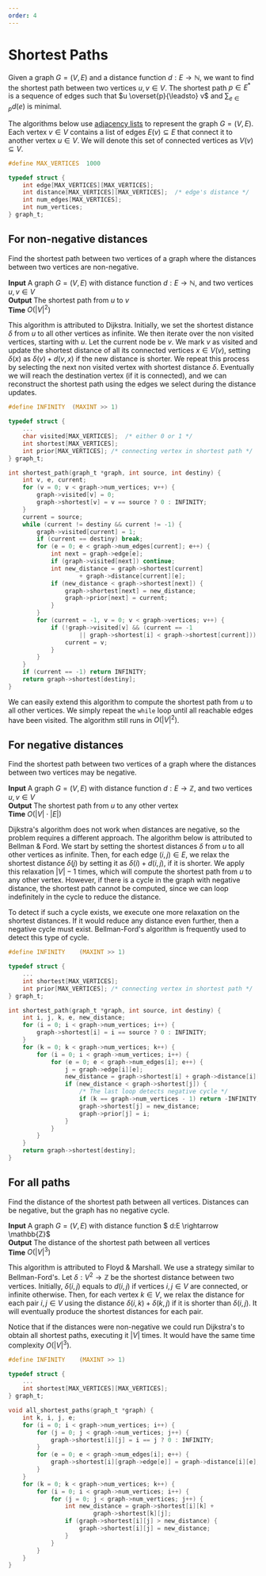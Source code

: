 ```yaml
---
order: 4
---
```


# Shortest Paths

Given a graph $G=(V, E)$ and a distance function $d:E \rightarrow \mathbb{N}$,
we want to find the shortest path between two vertices $u, v \in V$.  The
shortest path $p \in E^*$ is a sequence of edges such that $u
\overset{p}{\leadsto} v$ and $\sum_{e \in p}{d(e)}$ is minimal.


The algorithms below use [adjacency lists](./representation.md#adjacency-list)
to represent the graph $G=(V, E)$. Each vertex $v \in V$ contains a list of
edges $E(v) \subseteq E$ that connect it to another vertex $u \in V$. We will
denote this set of connected vertices as $V(v) \subseteq V$.

```c
#define MAX_VERTICES  1000

typedef struct {
    int edge[MAX_VERTICES][MAX_VERTICES];
    int distance[MAX_VERTICES][MAX_VERTICES];  /* edge's distance */
    int num_edges[MAX_VERTICES];
    int num_vertices;
} graph_t;

```

## For non-negative distances

Find the shortest path between two vertices of a graph where the distances
between two vertices are non-negative.

**Input** A graph $G=(V,E)$ with distance function $d:E \rightarrow \mathbb{N}$,
and two vertices $u, v \in V$ \
**Output** The shortest path from $u$ to $v$ \
**Time** $O(|V|^2)$

This algorithm is attributed to Dijkstra. Initially, we set the shortest
distance $\delta$ from $u$ to all other vertices as infinite. We then iterate
over the non visited vertices, starting with $u$. Let the current node be $v$.
We mark $v$ as visited and update the shortest distance of all its connected
vertices $x \in V(v)$, setting $\delta(x)$ as $\delta(v) + d(v, x)$ if the new
distance is shorter.  We repeat this process by selecting the next non visited
vertex with shortest distance $\delta$.  Eventually we will reach the
destination vertex (if it is connected), and we can reconstruct the shortest
path using the edges we select during the distance updates.

```c
#define INFINITY  (MAXINT >> 1)

typedef struct {
    ...
    char visited[MAX_VERTICES];  /* either 0 or 1 */
    int shortest[MAX_VERTICES];
    int prior[MAX_VERTICES]; /* connecting vertex in shortest path */
} graph_t;

int shortest_path(graph_t *graph, int source, int destiny) {
    int v, e, current;
    for (v = 0; v < graph->num_vertices; v++) {
        graph->visited[v] = 0;
        graph->shortest[v] = v == source ? 0 : INFINITY;
    }
    current = source;
    while (current != destiny && current != -1) {
        graph->visited[current] = 1;
        if (current == destiny) break;
        for (e = 0; e < graph->num_edges[current]; e++) {
            int next = graph->edge[e];
            if (graph->visited[next]) continue;
            int new_distance = graph->shortest[current]
                    + graph->distance[current][e];
            if (new_distance < graph->shortest[next]) {
                graph->shortest[next] = new_distance;
                graph->prior[next] = current;
            }
        }
        for (current = -1, v = 0; v < graph->vertices; v++) {
            if (!graph->visited[v] && (current == -1
                    || graph->shortest[i] < graph->shortest[current])) {
                current = v;
            }
        }
    }
    if (current == -1) return INFINITY;
    return graph->shortest[destiny];
}
```

We can easily extend this algorithm to compute the shortest path from $u$ to all
other vertices. We simply repeat the `while` loop until all reachable edges have
been visited. The algorithm still runs in $O(|V|^2)$.


## For negative distances

Find the shortest path between two vertices of a graph where the distances
between two vertices may be negative.

**Input** A graph $G=(V,E)$ with distance function $d: E \rightarrow \mathbb{Z}$,
 and two vertices $u, v \in V$ \
**Output** The shortest path from $u$ to any other vertex \
**Time** $O(|V| \cdot |E|)$

Dijkstra's algorithm does not work when distances are negative, so the problem
requires a different approach. The algorithm below is attributed to Bellman &
Ford. We start by setting the shortest distances $\delta$ from $u$ to all other
vertices as infinite. Then, for each edge $(i, j) \in E$, we relax the shortest
distance $\delta(j)$ by setting it as $\delta(i) + d(i, j)$, if it is shorter.
We apply this relaxation $|V| - 1$ times, which will compute the
shortest path from $u$ to any other vertex. However, if there is a cycle in the
graph with negative distance, the shortest path cannot be computed, since we
can loop indefinitely in the cycle to reduce the distance.

To detect if such a cycle exists, we execute one more relaxation on the shortest
distances. If it would reduce any distance even further, then a negative cycle
must exist. Bellman-Ford's algorithm is frequently used to detect this type of
cycle.

```c
#define INFINITY    (MAXINT >> 1)

typedef struct {
    ...
    int shortest[MAX_VERTICES];
    int prior[MAX_VERTICES]; /* connecting vertex in shortest path */
} graph_t;

int shortest_path(graph_t *graph, int source, int destiny) {
    int i, j, k, e, new_distance;
    for (i = 0; i < graph->num_vertices; i++) {
        graph->shortest[i] = i == source ? 0 : INFINITY;
    }
    for (k = 0; k < graph->num_vertices; k++) {
        for (i = 0; i < graph->num_vertices; i++) {
            for (e = 0; e < graph->num_edges[i]; e++) {
                j = graph->edge[i][e];
                new_distance = graph->shortest[i] + graph->distance[i][e];
                if (new_distance < graph->shortest[j]) {
                    /* The last loop detects negative cycle */
                    if (k == graph->num_vertices - 1) return -INFINITY;
                    graph->shortest[j] = new_distance;
                    graph->prior[j] = i;
                }
            }
        }
    }
    return graph->shortest[destiny];
}
```

## For all paths

Find the distance of the shortest path between all vertices. Distances can be
negative, but the graph has no negative cycle.

**Input** A graph $G=(V,E)$ with distance function $
d:E \rightarrow \mathbb{Z}$ \
**Output** The distance of the shortest path between all vertices \
**Time** $O(|V|^3)$

This algorithm is attributed to Floyd & Marshall. We use a strategy similar to
Bellman-Ford's. Let $\delta:V^2 \rightarrow \mathbb{Z}$ be the shortest distance
between two vertices. Initially, $\delta(i, j)$ equals to $d(i,j)$ if vertices
$i, j \in V$ are connected, or infinite otherwise. Then, for each vertex $k \in
V$, we relax the distance for each pair $i, j \in V$ using the distance
$\delta(i, k) + \delta(k, j)$ if it is shorter than $\delta(i, j)$.  It will
eventually produce the shortest distances for each pair.

Notice that if the distances were non-negative we could run Dijkstra's to obtain
all shortest paths, executing it $|V|$ times. It would have the same time
complexity $O(|V|^3)$.

```c
#define INFINITY    (MAXINT >> 1)

typedef struct {
    ...
    int shortest[MAX_VERTICES][MAX_VERTICES];
} graph_t;

void all_shortest_paths(graph_t *graph) {
    int k, i, j, e;
    for (i = 0; i < graph->num_vertices; i++) {
        for (j = 0; j < graph->num_vertices; j++) {
            graph->shortest[i][j] = i == j ? 0 : INFINITY;
        }
        for (e = 0; e < graph->num_edges[i]; e++) {
            graph->shortest[i][graph->edge[e]] = graph->distance[i][e];
        }
    }
    for (k = 0; k < graph->num_vertices; k++) {
        for (i = 0; i < graph->num_vertices; i++) {
            for (j = 0; j < graph->num_vertices; j++) {
                int new_distance = graph->shortest[i][k] +
                        graph->shortest[k][j];
                if (graph->shortest[i][j] > new_distance) {
                    graph->shortest[i][j] = new_distance;
                }
            }
        }
    }
}
```
